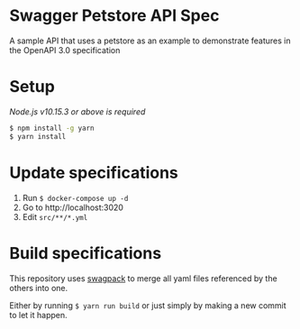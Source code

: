 # Swagger Petstore API Spec

A sample API that uses a petstore as an example to demonstrate features in the OpenAPI 3.0 specification

# Setup
*Node.js v10.15.3 or above is required*

```sh
$ npm install -g yarn
$ yarn install
```

# Update specifications
1. Run `$ docker-compose up -d`
2. Go to http://localhost:3020
3. Edit `src/**/*.yml`

# Build specifications
This repository uses [swagpack](https://www.npmjs.com/package/swagpack) to merge all yaml files referenced by the others into one.

Either by running `$ yarn run build` or just simply by making a new commit to let it happen.
